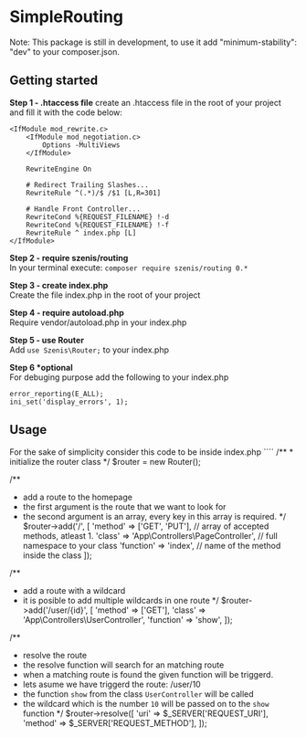 # SimpleRouting

Note: This package is still in development, to use it add "minimum-stability": "dev" to your composer.json.

<h2>Getting started</h2>

<b>Step 1 - .htaccess file</b>
create an .htaccess file in the root of your project and fill it with the code below:
````
<IfModule mod_rewrite.c>
    <IfModule mod_negotiation.c>
        Options -MultiViews
    </IfModule>

    RewriteEngine On

    # Redirect Trailing Slashes...
    RewriteRule ^(.*)/$ /$1 [L,R=301]

    # Handle Front Controller...
    RewriteCond %{REQUEST_FILENAME} !-d
    RewriteCond %{REQUEST_FILENAME} !-f
    RewriteRule ^ index.php [L]
</IfModule>
````

<b>Step 2 - require szenis/routing</b><br/>
In your terminal execute: ``composer require szenis/routing 0.*``

<b>Step 3 - create index.php</b><br/>
Create the file index.php in the root of your project

<b>Step 4 - require autoload.php</b><br/>
Require vendor/autoload.php in your index.php

<b>Step 5 - use Router</b><br/>
Add ``use Szenis\Router;`` to your index.php

<b>Step 6 *optional</b><br/>
For debuging purpose add the following to your index.php
````
error_reporting(E_ALL);
ini_set('display_errors', 1);
````

<h2>Usage</h2>
For the sake of simplicity consider this code to be inside index.php
````
/**
 * initialize the router class
 */
$router = new Router();

/**
 * add a route to the homepage
 * the first argument is the route that we want to look for
 * the second argument is an array, every key in this array is required.
 */
$router->add('/', [
	'method' => ['GET', 'PUT'],                   // array of accepted methods, atleast 1.
	'class' => 'App\Controllers\PageController',  // full namespace to your class
	'function' => 'index',                        // name of the method inside the class
]);

/**
 * add a route with a wildcard
 * it is posible to add multiple wildcards in one route
 */
$router->add('/user/{id}', [
	'method' => ['GET'],
	'class' => 'App\Controllers\UserController',
	'function' => 'show',
]);

/**
 * resolve the route
 * the resolve function will search for an matching route
 * when a matching route is found the given function will be triggerd. 
 * lets asume we have triggerd the route: /user/10
 * the function `show` from the class `UserController` will be called
 * the wildcard which is the number `10` will be passed on to the `show` function
 */
$router->resolve([
	'uri' => $_SERVER['REQUEST_URI'],
	'method' => $_SERVER['REQUEST_METHOD'],
]);
````
